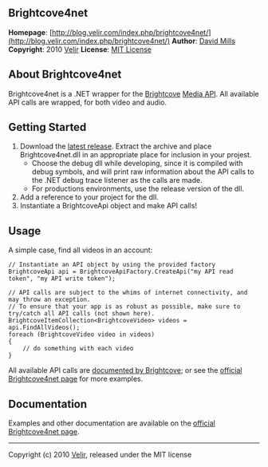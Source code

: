 Brightcove4net
--------------
**Homepage**: [http://blog.velir.com/index.php/brightcove4net/](http://blog.velir.com/index.php/brightcove4net/)
**Author**: [David Mills](mailto:david.mills@velir.com)
**Copyright**: 2010 [Velir](http://www.velir.com)
**License**: [MIT License](file:MIT-LICENSE)

About Brightcove4net
----------------
Brightcove4net is a .NET wrapper for the [Brightcove](http://www.brightcove.com/) [Media API](http://support.brightcove.com/en/docs/media-api-reference). All available API calls are wrapped, for both video and audio.

Getting Started
----------------
1. Download the [latest release](https://github.com/downloads/Velir/Brightcove4net/Brightcove4net.dlls.zip). Extract the archive and place Brightcove4net.dll in an appropriate place for inclusion in your projest. 
	- Choose the debug dll while developing, since it is compiled with debug symbols, and will print raw information about the API calls to the .NET debug trace listener as the calls are made. 
	- For productions environments, use the release version of the dll.
2. Add a reference to your project for the dll. 
3. Instantiate a BrightcoveApi object and make API calls!

Usage
----------------
A simple case, find all videos in an account: 

	// Instantiate an API object by using the provided factory
	BrightcoveApi api = BrightcoveApiFactory.CreateApi("my API read token", "my API write token");
	
	// API calls are subject to the whims of internet connectivity, and may throw an exception. 
	// To ensure that your app is as robust as possible, make sure to try/catch all API calls (not shown here).
	BrightcoveItemCollection<BrightcoveVideo> videos = api.FindAllVideos();	
	foreach (BrightcoveVideo video in videos)
	{
		// do something with each video
	}
	
All available API calls are [documented by Brightcove](http://docs.brightcove.com/en/media/); or see the [official Brightcove4net page](http://blog.velir.com/index.php/brightcove4net/) for more examples. 

Documentation
----------------
Examples and other documentation are available on the [official Brightcove4net page](http://blog.velir.com/index.php/brightcove4net/).

----------------
Copyright (c) 2010 [Velir](http://www.velir.com), released under the MIT license